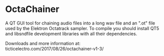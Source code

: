 # OctaChainer
A QT GUI tool for chaining audio files into a long wav file and an ".ot" file used by the Elektron Octatrack sampler.
To compile you should install QT5 and libsndfile development libraries with all their dependencies.

Downloads and more information at: ticticelectro.com/2017/08/26/octachainer-v1-3/ 
